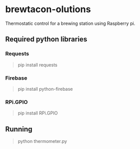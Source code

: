 # brewtacon-olutions

Thermostatic control for a brewing station using Raspberry pi.

## Required python libraries

### Requests
>pip install requests

### Firebase
>pip install python-firebase

### RPi.GPIO
>pip install RPi.GPIO

## Running

>python thermometer.py
